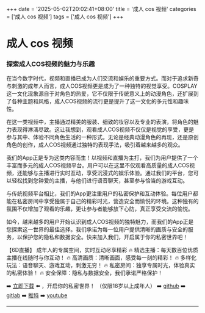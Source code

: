 +++
date = '2025-05-02T20:02:41+08:00'
title = '成人 cos 视频'
categories = ['成人 cos 视频']
tags = ['成人 cos 视频']
+++

# 成人 cos 视频

### 探索成人COS视频的魅力与乐趣

在当今数字时代，视频和直播已成为人们交流和娱乐的重要方式。而对于追求新奇与刺激的成年人而言，成人COS视频更是成为了一种独特的视觉享受。COSPLAY这一文化现象源自于对角色的热爱，它不仅限于传统意义上的动漫角色，还扩展到了各种主题和风格，成人COS视频的流行更是提升了这一文化的多元性和趣味性。

在这一类视频中，主播通过精美的服装、细致的妆容以及专业的表演，将角色的魅力表现得淋漓尽致。这让我想到，观看成人COS视频不仅仅是视觉的享受，更是参与其中、体验不同角色生活的一种形式。无论是经典动漫角色的再现，还是原创角色的创作，成人COS视频通过独特的表现手法，吸引着越来越多的观众。

我们的App正是专为这类内容而生！以视频和直播为主打，我们为用户提供了一个丰富而多元的成人COS视频平台。用户可以在这里不仅观看高质量的成人COS视频，还能够与主播进行实时互动，享受沉浸式的娱乐体验。通过我们的平台，您可以轻松找到您钟爱的主播，与他们进行语音聊天，甚至参与恰当的游戏互动。

与传统视频平台相比，我们的App更注重用户的私密保护和互动体验。每位用户都能在私密房间中享受独属于自己的精彩时光，营造安全而愉悦的环境。这种独有的氛围不仅增加了观看的乐趣，更让参与者能够放下心防，真正享受交流的愉悦。

如今，越来越多的用户开始认识到成人COS视频的独特魅力，而我们的App正是您探索这一世界的最佳选择。我们承诺为每一位用户提供清晰的画质与安全的服务，以保护您的隐私和数据安全。快来加入我们，开启属于你的私密世界吧！

【6D直播】
成年人的专属空间，实时互动尽享精彩
🔥 精选主播：每天数百位优质主播在线随时与你互动！
🔥 高清画质：清晰画面，感受每一刻的精彩！
🔥 多样化玩法：语音聊天、游戏互动，刺激无穷！
🔥 私密房间：独享专属时光，体验真实的私密体验！
🔥 安全保障：隐私与数据安全，我们承诺严格保护！

➡️ [立即下载](https://down123.s3.ap-east-1.amazonaws.com/down/down.html?channelCode=blog) ⬅️ ，开启你的私密世界！ （仅限18岁以上成年人）
➡️ [github](https://aldult-live.github.io/)
➡️ [gitlab](https://seo-09598d.gitlab.io/)
➡️ [推特](https://x.com/wegame33)
➡️ [youtube](https://www.youtube.com/@6Dlive)

---
